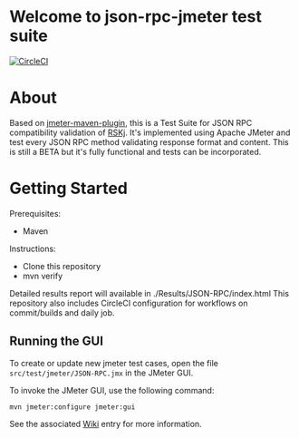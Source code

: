 # Welcome to json-rpc-jmeter test suite
[![CircleCI](https://circleci.com/gh/rsksmart/json-rpc-jmeter/tree/master.svg?style=svg)](https://circleci.com/gh/rsksmart/json-rpc-jmeter/tree/master)



# About
Based on [jmeter-maven-plugin](https://github.com/jmeter-maven-plugin/jmeter-maven-plugin), this is a Test Suite for JSON RPC compatibility validation of [RSKj](https://github.com/rsksmart/rskj).
It's implemented using Apache JMeter and test every JSON RPC method validating response format and content.
This is still a BETA but it's fully functional and tests can be incorporated.


# Getting Started
Prerequisites:
- Maven 

Instructions:
- Clone this repository
- mvn verify

Detailed results report will available in ./Results/JSON-RPC/index.html
This repository also includes CircleCI configuration for workflows on commit/builds and daily job.


Running the GUI
-----

To create or update new jmeter test cases, open the file ```src/test/jmeter/JSON-RPC.jmx``` in the JMeter GUI.

To invoke the JMeter GUI, use the following command:

```
mvn jmeter:configure jmeter:gui
```

See the associated [Wiki](https://github.com/jmeter-maven-plugin/jmeter-maven-plugin/wiki/Basic-Configuration#running-the-jmeter-gui) entry for more information.